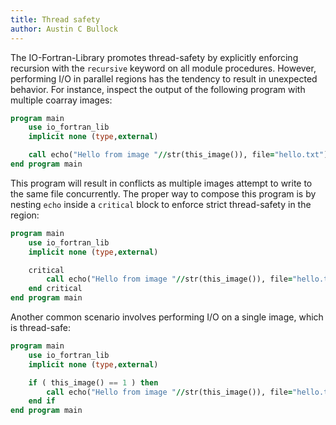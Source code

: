```yaml
---
title: Thread safety
author: Austin C Bullock
---
```


The IO-Fortran-Library promotes thread-safety by explicitly enforcing
recursion with the `recursive` keyword on all module procedures.
However, performing I/O in parallel regions has the tendency to result
in unexpected behavior. For instance, inspect the output of the
following program with multiple coarray images:

```fortran
program main
    use io_fortran_lib
    implicit none (type,external)

    call echo("Hello from image "//str(this_image()), file="hello.txt")
end program main
```

This program will result in conflicts as multiple images attempt to
write to the same file concurrently. The proper way to compose this
program is by nesting `echo` inside a `critical` block to enforce
strict thread-safety in the region:

```fortran
program main
    use io_fortran_lib
    implicit none (type,external)

    critical
        call echo("Hello from image "//str(this_image()), file="hello.txt")
    end critical
end program main
```

Another common scenario involves performing I/O on a single image,
which is thread-safe:

```fortran
program main
    use io_fortran_lib
    implicit none (type,external)

    if ( this_image() == 1 ) then
        call echo("Hello from image "//str(this_image()), file="hello.txt")
    end if
end program main
```
